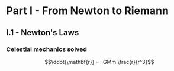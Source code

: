 # Part I - From Newton to Riemann
## I.1 - Newton's Laws
### Celestial mechanics solved

$$\ddot{\mathbf{r}} = -GMm \frac{r}{r^3}$$


<!--stackedit_data:
eyJoaXN0b3J5IjpbNjI5NzM0MjZdfQ==
-->